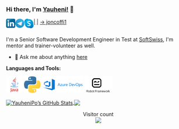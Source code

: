 ### Hi there, I'm [Yauheni!](https://yauhenipo.github.io) 👋

<a href="https://www.linkedin.com/in/e-popovich">
  <img align="left" alt="Evgeny Popovich | LinkedIn" width="25px" src="https://raw.githubusercontent.com/YauheniPo/YauheniPo/master/assets/Linkedin.svg" />
|</a>
<a href="https://t.me/YauheniPo">
  <img align="left" alt="Yauheni Po | Telegram" width="25px" src="https://raw.githubusercontent.com/YauheniPo/YauheniPo/master/assets/Telegram_logo.svg" />
|</a>
<a href="skype:joncoffi1?chat">
  <img align="left" alt="Yauheni Papovich | Skype" width="25px" src="https://raw.githubusercontent.com/YauheniPo/YauheniPo/master/assets/Skype_logo.svg" />
  -> joncoffi1
</a>

<br />
<br />

I'm a Senior Software Development Engineer in Test at [SoftSwiss](https://www.softswiss.com/), I'm mentor and trainer-volunteer as well.

- 💬 Ask me about anything [here](https://github.com/YauheniPo/YauheniPo/issues)

**Languages and Tools:**  

<code><img height="45" src="https://raw.githubusercontent.com/YauheniPo/YauheniPo/master/assets/java.svg"></code>
<code><img height="45" src="https://raw.githubusercontent.com/YauheniPo/YauheniPo/master/assets/python.svg"></code>
<code><img height="45" src="https://raw.githubusercontent.com/YauheniPo/YauheniPo/master/assets/azuredevops.svg"></code>
<code><img height="45" src="https://raw.githubusercontent.com/YauheniPo/YauheniPo/master/assets/robot-framework.png"></code>


<a href="https://github.com/YauheniPo">
  <img align="center" alt="YauheniPo’s GitHub Stats" src="https://github-readme-stats.vercel.app/api?username=YauheniPo&show_icons=true&include_all_commits=true&hide-border=true"/>
</a>
<a href="https://github.com/YauheniPo">
  <img align="center" src="https://github-readme-stats.vercel.app/api/top-langs/?username=YauheniPo&layout=compact" />
</a>
<!--- 
<a href="https://github.com/YauheniPo/py_telegram_popot_bot">
  <img align="center" src="https://github-readme-stats.vercel.app/api/pin/?username=YauheniPo&repo=py_telegram_popot_bot&theme=radical" />
</a>
--->
<br />

<p align="center"> 
  Visitor count<br>
  <img src="https://profile-counter.glitch.me/YauheniPo/count.svg" />
</p>
